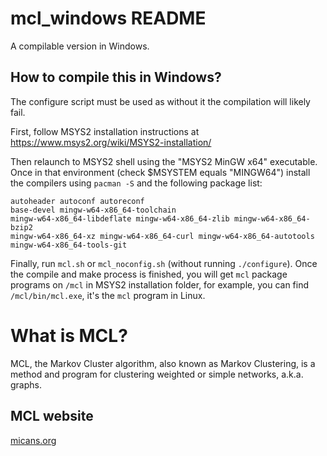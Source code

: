 # mcl_windows README

A compilable version in Windows.

## How to compile this in Windows?

The configure script must be used as without it the compilation will likely fail.

First, follow MSYS2 installation instructions at https://www.msys2.org/wiki/MSYS2-installation/

Then relaunch to MSYS2 shell using the "MSYS2 MinGW x64" executable. Once in that environment (check $MSYSTEM equals "MINGW64") install the compilers using `pacman -S` and the following package list:

```
autoheader autoconf autoreconf
base-devel mingw-w64-x86_64-toolchain
mingw-w64-x86_64-libdeflate mingw-w64-x86_64-zlib mingw-w64-x86_64-bzip2
mingw-w64-x86_64-xz mingw-w64-x86_64-curl mingw-w64-x86_64-autotools
mingw-w64-x86_64-tools-git
```

Finally, run `mcl.sh` or `mcl_noconfig.sh` (without running `./configure`). Once the compile and make process is finished, you will get `mcl` package programs on `/mcl` in MSYS2 installation folder, for example, you can find `/mcl/bin/mcl.exe`, it's the `mcl` program in Linux.

# What is MCL?

MCL, the Markov Cluster algorithm, also known as Markov Clustering, is a method and program for clustering weighted or simple networks, a.k.a. graphs.

## MCL website

[micans.org](micans.org/mcl)